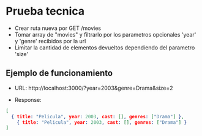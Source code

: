 # Prueba tecnica

- Crear ruta nueva por GET /movies
- Tomar array de "movies" y filtrarlo por los parametros opcionales 'year' y 'genre' recibidos por la url
- Limitar la cantidad de elementos devueltos dependiendo del parametro 'size'

## Ejemplo de funcionamiento

- URL: http://localhost:3000/?year=2003&genre=Drama&size=2

- Response: 
```json
[
  { title: "Pelicula", year: 2003, cast: [], genres: ["Drama"] },
	{ title: "Pelicula", year: 2003, cast: [], genres: ["Drama"] }
]
```